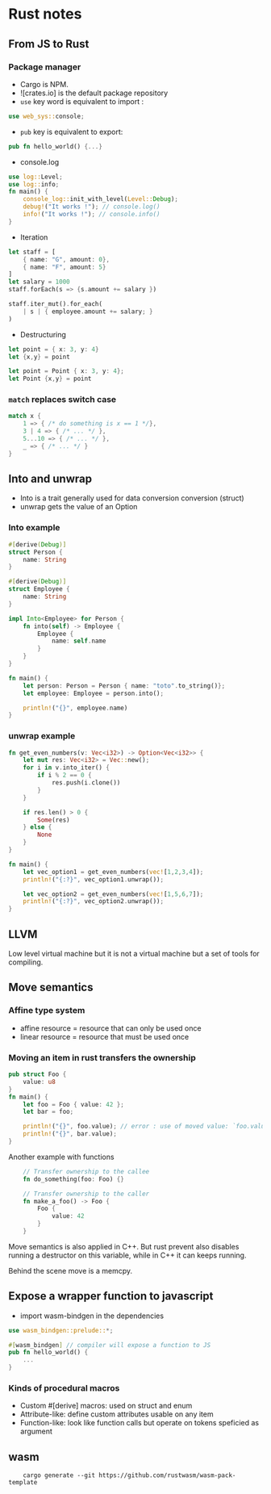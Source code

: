 Rust notes
==================================


## From JS to Rust

### Package manager

* Cargo is NPM.
* ![crates.io] is the default package repository
* `use` key word is equivalent to import :
```rust
use web_sys::console;
```
* `pub` key is equivalent to export:
```rust
pub fn hello_world() {...}
```

* console.log
```rust
use log::Level;
use log::info;
fn main() {
    console_log::init_with_level(Level::Debug);
    debug!("It works !"); // console.log()
    info!("It works !"); // console.info()
}
```

* Iteration

```rust
let staff = [
    { name: "G", amount: 0},
    { name: "F", amount: 5}
]
let salary = 1000
staff.forEach(s => {s.amount += salary })
```

```rust
staff.iter_mut().for_each(
    | s | { employee.amount += salary; }
)
```

* Destructuring

```rust
let point = { x: 3, y: 4}
let {x,y} = point
```

```rust
let point = Point { x: 3, y: 4};
let Point {x,y} = point
```

### `match` replaces switch case

```rust
match x {
    1 => { /* do something is x == 1 */},
    3 | 4 => { /* ... */ },
    5...10 => { /* ... */ },
    _ => { /* ... */ }
}
```

## Into and unwrap

- Into is a trait generally used for data conversion conversion (struct)
- unwrap gets the value of an Option


### Into example

```rust
#[derive(Debug)]
struct Person {
    name: String
}

#[derive(Debug)]
struct Employee {
    name: String
}

impl Into<Employee> for Person {
    fn into(self) -> Employee {
        Employee {
            name: self.name
        }
    }
}

fn main() {
    let person: Person = Person { name: "toto".to_string()};
    let employee: Employee = person.into();

    println!("{}", employee.name)
}
```

### unwrap example

```rust
fn get_even_numbers(v: Vec<i32>) -> Option<Vec<i32>> {
    let mut res: Vec<i32> = Vec::new();
    for i in v.into_iter() {
        if i % 2 == 0 {
            res.push(i.clone())
        }
    }

    if res.len() > 0 {
        Some(res)
    } else {
        None
    }
}

fn main() {
    let vec_option1 = get_even_numbers(vec![1,2,3,4]);
    println!("{:?}", vec_option1.unwrap());

    let vec_option2 = get_even_numbers(vec![1,5,6,7]);
    println!("{:?}", vec_option2.unwrap());
}
```

## LLVM
Low level virtual machine but it is not a virtual machine but a set of tools for compiling.


## Move semantics


### Affine type system

* affine resource = resource that can only be used once
* linear resource = resource that must be used once

### Moving an item in rust transfers the ownership

```rust
pub struct Foo {
    value: u8
}
fn main() {
    let foo = Foo { value: 42 };
    let bar = foo;

    println!("{}", foo.value); // error : use of moved value: `foo.value`
    println!("{}", bar.value);
}
```

Another example with functions

```rust
    // Transfer ownership to the callee
    fn do_something(foo: Foo) {}
```

```rust
    // Transfer ownership to the caller
    fn make_a_foo() -> Foo {
        Foo {
            value: 42
        }
    }
```

Move semantics is also applied in C++. But rust prevent also disables running a destructor on this variable, while in C++ it can keeps running.

Behind the scene move is a memcpy.


## Expose a wrapper function to javascript

* import wasm-bindgen in the dependencies

```rust
use wasm_bindgen::prelude::*;

#[wasm_bindgen] // compiler will expose a function to JS
pub fn hello_world() {
    ...
}
```


### Kinds of procedural macros

- Custom #[derive] macros: used on struct and enum
- Attribute-like: define custom attributes usable on any item
- Function-like: look like function calls but operate on tokens speficied as argument


## wasm

```shell
    cargo generate --git https://github.com/rustwasm/wasm-pack-template 
```